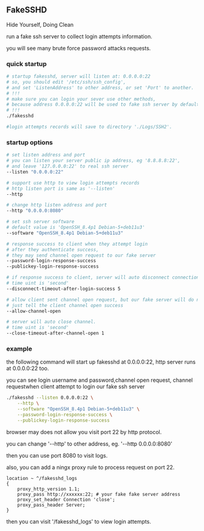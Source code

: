 ## FakeSSHD
Hide Yourself, Doing Clean

run a fake ssh server to collect login attempts information.

you will see many brute force password attacks requests.

### quick startup
```bash
# startup fakesshd, server will listen at: 0.0.0.0:22
# so, you should edit '/etc/ssh/ssh_config',
# and set 'ListenAddress' to other address, or set 'Port' to another.
# !!!
# make sure you can login your sever use other methods,
# because address 0.0.0.0:22 will be used to fake ssh server by default
# !!!
./fakesshd

#login attempts records will save to directory './Logs/SSH2'.
```

### startup options
```bash
# set listen address and port
# you can listen your server public ip address, eg '8.8.8.8:22',
# and leave '127.0.0.0:22' to real ssh server
--listen "0.0.0.0:22"

# support use http to view login attempts records
# http listen port is same as '--listen'
--http

# change http listen address and port
--http "0.0.0.0:8080"

# set ssh server software
# default value is 'OpenSSH_8.4p1 Debian-5+deb11u3'
--software "OpenSSH_8.4p1 Debian-5+deb11u3"

# response success to client when they attempt login
# after they authenticate success,
# they may send channel open request to our fake server
--password-login-response-success
--publickey-login-response-success

# if response success to client, server will auto disconnect connection.
# time uint is 'second'
--disconnect-timeout-after-login-success 5

# allow client sent channel open request, but our fake server will do nothing.
# just tell the client channel open success
--allow-channel-open

# server will auto close channel.
# time uint is 'second'
--close-timeout-after-channel-open 1

```
### example
the following command will start up fakesshd at 0.0.0.0:22, http server runs at 0.0.0.0:22 too.

you can see login username and password,channel open request, channel requestwhen client attempt to login our fake ssh server

```bash
./fakesshd --listen 0.0.0.0:22 \
    --http \
    --software "OpenSSH_8.4p1 Debian-5+deb11u3" \
    --password-login-response-success \
    --publickey-login-response-success
```

browser may does not allow you visit port 22 by http protocol.

you can change '--http' to other address, eg. '--http 0.0.0.0:8080'

then you can use port 8080 to visit logs.

also, you can add a ningx proxy rule to process request on port 22. 
```nginx
location ~ ^/fakesshd_logs
{
    proxy_http_version 1.1;
    proxy_pass http://xxxxxx:22; # your fake fake server address
    proxy_set_header Connection 'close';
    proxy_pass_header Server;
}
```

then you can visit '/fakesshd_logs' to view login attempts.
